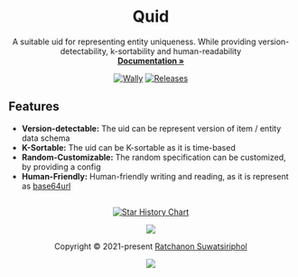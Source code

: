 <p align="center">
  <h1 align="center">Quid</h1>
  <p align="center">
    A suitable uid for representing entity uniqueness. While providing version-detectability, k-sortability and human-readability
    <br />
    <a href="https://6531503070.github.io/quid/"><strong>Documentation »</strong></a>
  </p>
  <div align="center">

  [![Wally](https://img.shields.io/badge/Wally-Package-orange?style=for-the-badge)](https://wally.run/package/6531503070/quid)
  [![Releases](https://img.shields.io/github/v/release/6531503070/quid?style=for-the-badge)](https://github.com/6531503070/quid/releases)

  </div>
</p>

## Features

- **Version-detectable:** The uid can be represent version of item / entity data schema
- **K-Sortable:** The uid can be K-sortable as it is time-based
- **Random-Customizable:** The random specification can be customized, by providing a config
- **Human-Friendly:** Human-friendly writing and reading, as it is represent as [base64url](https://base64.guru/standards/base64url)

##

<p align="center">
  <a href="https://www.star-history.com/#6531503070/quid&Date">
    <picture>
      <source media="(prefers-color-scheme: dark)" srcset="https://api.star-history.com/svg?repos=6531503070/quid&type=Date&theme=dark" />
      <source media="(prefers-color-scheme: light)" srcset="https://api.star-history.com/svg?repos=6531503070/quid&type=Date" />
      <img alt="Star History Chart" src="https://api.star-history.com/svg?repos=6531503070/quid&type=Date" />
    </picture>
  </a>
</p>

<p align="center">
  <img src="https://raw.githubusercontent.com/6531503070/quid/main/assets/footers/gray0_ctp_on_line.svg?sanitize=true" />
</p>

<p align="center">
  Copyright &copy; 2021-present <a href="https://github.com/6531503070" target="_blank">Ratchanon Suwatsiriphol</a>
</p>

<p align="center">
 <a href="https://github.com/6531503070/quid/blob/main/LICENSE"><img src="https://img.shields.io/static/v1.svg?style=for-the-badge&label=License&message=MIT&logoColor=d9e0ee&colorA=363a4f&colorB=b7bdf8"/></a>
</p>
